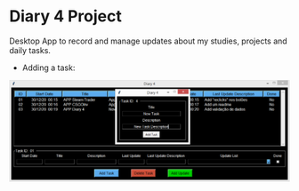 # Diary 4 Project
 
Desktop App to record and manage updates about my studies, projects and daily tasks.

* Adding a task:

<kbd><img src="img/addtask.png"></kbd>
